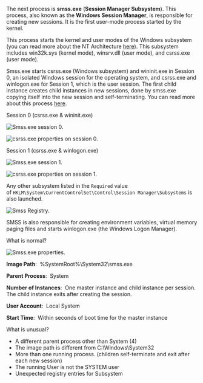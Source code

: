 The next process is **smss.exe** (**Session Manager Subsystem**). This process, also known as the **Windows Session Manager**, is responsible for creating new sessions. It is the first user-mode process started by the kernel.

  

This process starts the kernel and user modes of the Windows subsystem (you can read more about the NT Architecture [here](https://en.wikipedia.org/wiki/Architecture_of_Windows_NT)). This subsystem includes win32k.sys (kernel mode), winsrv.dll (user mode), and csrss.exe (user mode). 

  

Smss.exe starts csrss.exe (Windows subsystem) and wininit.exe in Session 0, an isolated Windows session for the operating system, and csrss.exe and winlogon.exe for Session 1, which is the user session. The first child instance creates child instances in new sessions, done by smss.exe copying itself into the new session and self-terminating. You can read more about this process [here](https://en.wikipedia.org/wiki/Session_Manager_Subsystem).

  

Session 0 (csrss.exe & wininit.exe)

  

![Smss.exe session 0.](https://assets.tryhackme.com/additional/windows-processes/smss-session0-tree.png)

  

![csrss.exe properties on session 0.](https://assets.tryhackme.com/additional/windows-processes/smss-session0b.png)  

  

Session 1 (csrss.exe & winlogon.exe)

  

![Smss.exe session 1.](https://assets.tryhackme.com/additional/windows-processes/smss-session1-tree.png)

  

![csrss.exe properties on session 1.](https://assets.tryhackme.com/additional/windows-processes/smss-session1b.png)  

  

Any other subsystem listed in the `Required` value of `HKLM\System\CurrentControlSet\Control\Session Manager\Subsystems` is also launched.

  

![Smss Registry.](https://assets.tryhackme.com/additional/windows-processes/smss-registry.png)  

  

SMSS is also responsible for creating environment variables, virtual memory paging files and starts winlogon.exe (the Windows Logon Manager).

  

What is normal?

  

![Smss.exe properties.](https://assets.tryhackme.com/additional/windows-processes/smss.png)  

**Image Path**:  %SystemRoot%\System32\smss.exe

**Parent Process**:  System

**Number of Instances**:  One master instance and child instance per session. The child instance exits after creating the session.

**User Account**:  Local System

**Start Time**:  Within seconds of boot time for the master instance

  

What is unusual?

- A different parent process other than System (4)
- The image path is different from C:\Windows\System32
- More than one running process. (children self-terminate and exit after each new session)
- The running User is not the SYSTEM user
- Unexpected registry entries for Subsystem